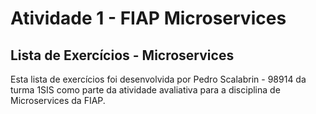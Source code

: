 # Atividade 1 - FIAP Microservices
## Lista de Exercícios - Microservices

Esta lista de exercícios foi desenvolvida por Pedro Scalabrin - 98914 da turma 1SIS como parte da atividade avaliativa para a disciplina de Microservices da FIAP.
